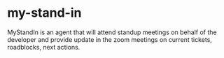 # my-stand-in
MyStandIn is an agent that will attend standup meetings on behalf of the developer and provide update in the zoom meetings on current tickets, roadblocks, next actions.
